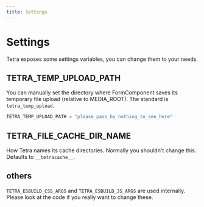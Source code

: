 ```yaml
---
title: Settings
---
```


# Settings

Tetra exposes some settings variables, you can change them to your needs.


## TETRA_TEMP_UPLOAD_PATH

You can manually set the directory where FormComponent saves its temporary file upload (relative to MEDIA_ROOT). The standard is `tetra_temp_upload`.

```python
TETRA_TEMP_UPLOAD_PATH = "please_pass_by_nothing_to_see_here"
```


## TETRA_FILE_CACHE_DIR_NAME

How Tetra names its cache directories. Normally you shouldn't change this. Defaults to `__tetracache__`.

## others

`TETRA_ESBUILD_CSS_ARGS` and `TETRA_ESBUILD_JS_ARGS` are used internally. Please look at the code if you really want to change these.